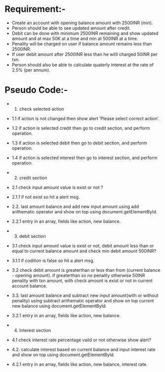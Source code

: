 # Requirement:-
* Create an account with opening balance amount with 2500INR (min).
* Person should be able to see updated amount after credit.
* Debit can be done with minimum 2500INR remaining and show updated amount and at max 50K at a time and min at 500INR at a time.
* Penality will be charged on user if balance amount remains less than 2500INR.
* If user debit amount after 2500INR less than he witll charged 50INR per txn.
* Person should also be able to calculate quaterly interest at the rate of 2.5% (per annum).

# Pseudo Code:-

* 1. check selected action  
* 1.1 if action is not changed then show alert 'Please select correct action'.  
* 1.2 if action is selected credit then go to credit section, and perform operation.  
* 1.3 if action is selected debit then go to debit section, and perform operation.  
* 1.4 if action is selected interest then go to interest section, and perform operation.

* 2. credit section   
* 2.1 check input amount value is exist or not ?  
* 2.1.1 if not exist so hit a alert msg.  
* 2.2. last amount balance and add new input amount using add arithematic operator and show on top using document.getElementById.  
* 2.2.1 entry in an array, fields like action, new balance. 

* 3. debit section   
* 3.1 check input amount value is exist or not, debit amount less than or equal to current balance amount and check min debit amount 500INR?  
* 3.1.1 if codition is false so hit a alert msg.  
* 3.2 check debit amount is greaterthan or less than from (current balance -  opening amount). if greaterthan so no penality otherwise 50INR penality with txn amount, with check amount is exist or not in current account balance.
* 3.3. last amount balance and subtract new input amount(with or without penality) using subtract arithematic operator and show on top current new balance using document.getElementById.  
* 3.2.1 entry in an array, fields like action, new balance.  

* 4. Interest section   
* 4.1 check interest rate percentage vaild or not otherwise show alert?  
* 4.2. calculate interest based on current balance and input interest rate  and show on top using document.getElementById.  
* 4.2.1 entry in an array, fields like action, new balance, interest rate. 
